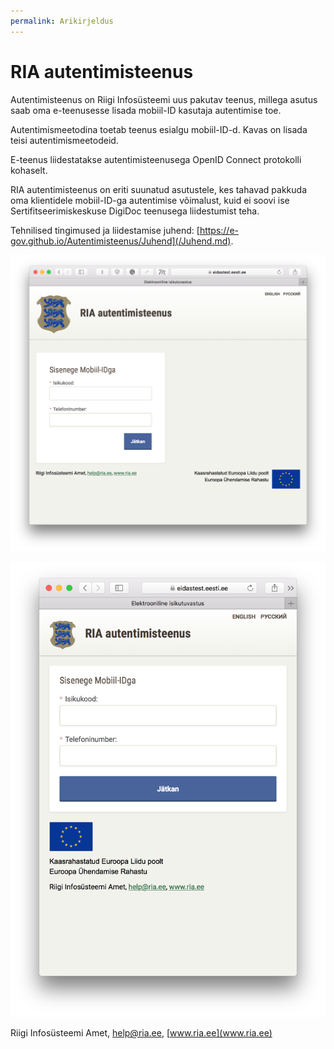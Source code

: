 ```yaml
---
permalink: Arikirjeldus
---
```


# RIA autentimisteenus

Autentimisteenus on Riigi Infosüsteemi uus pakutav teenus, millega asutus saab oma e-teenusesse lisada mobiil-ID kasutaja autentimise toe.

Autentimismeetodina toetab teenus esialgu mobiil-ID-d. Kavas on lisada teisi autentimismeetodeid.

E-teenus liidestatakse autentimisteenusega OpenID Connect protokolli kohaselt. 

RIA autentimisteenus on eriti suunatud asutustele, kes tahavad  pakkuda oma klientidele mobiil-ID-ga autentimise võimalust, kuid ei soovi ise Sertifitseerimiskeskuse DigiDoc teenusega liidestumist  teha.

Tehnilised tingimused ja liidestamise juhend: [https://e-gov.github.io/Autentimisteenus/Juhend](/Juhend.md).

![](img/KUVA-01.png)

![](img/KUVA-02.png)

Riigi Infosüsteemi Amet, help@ria.ee, [www.ria.ee](www.ria.ee)
